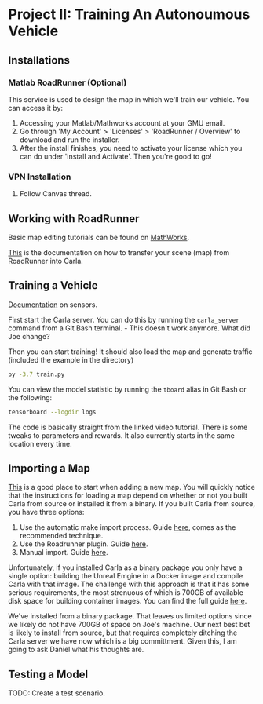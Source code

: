 # Project II: Training An Autonoumous Vehicle

## Installations

### Matlab RoadRunner (Optional)

This service is used to design the map in which we'll train our vehicle. You can access it by:
1. Accessing your Matlab/Mathworks account at your GMU email.
2. Go through 'My Account' > 'Licenses' > 'RoadRunner / Overview' to download and run the installer.
3. After the install finishes, you need to activate your license which you can do under 'Install and Activate'. Then you're good to go!

### VPN Installation

1. Follow Canvas thread.

## Working with RoadRunner

Basic map editing tutorials can be found on [MathWorks](https://www.mathworks.com/videos/series/getting-started-with-roadrunner.html).

[This](https://carla.readthedocs.io/en/latest/tuto_M_generate_map/) is the documentation on how to transfer your scene (map) from RoadRunner into Carla.

## Training a Vehicle

[Documentation](https://carla.readthedocs.io/en/0.9.15/ref_sensors/#rgb-camera) on sensors.

First start the Carla server. You can do this by running the `carla_server` command from a Git Bash terminal.
    - This doesn't work anymore. What did Joe change?

Then you can start training! It should also load the map and generate traffic (included the example in the directory)

```bash
py -3.7 train.py
```

You can view the model statistic by running the `tboard` alias in Git Bash or the following:

```bash
tensorboard --logdir logs
```

The code is basically straight from the linked video tutorial. There is some tweaks to parameters and rewards. It also currently starts in the same location every time.

## Importing a Map

[This](https://carla.readthedocs.io/en/0.9.15/core_map/#custom-maps) is a good place to start when adding a new map. You will quickly notice that the instructions for loading a map depend on whether or not you built Carla from source or installed it from a binary. If you built Carla from source, you have three options:
1. Use the automatic make import process. Guide [here](https://carla.readthedocs.io/en/0.9.15/tuto_M_add_map_source/), comes as the recommended technique.
2. Use the Roadrunner plugin. Guide [here](https://carla.readthedocs.io/en/0.9.15/tuto_M_add_map_alternative/#roadrunner-plugin-import).
3. Manual import. Guide [here](https://carla.readthedocs.io/en/0.9.15/tuto_M_add_map_alternative/#manual-import).

Unfortunately, if you installed Carla as a binary package you only have a single option: building the Unreal Emgine in a Docker image and compile Carla with that image. The challenge with this approach is that it has some serious requirements, the most strenuous of which is 700GB of available disk space for building container images. You can find the full guide [here](https://carla.readthedocs.io/en/0.9.15/tuto_M_add_map_package/).

We've installed from a binary package. That leaves us limited options since we likely do not have 700GB of space on Joe's machine. Our next best bet is likely to install from source, but that requires completely ditching the Carla server we have now which is a big committment. Given this, I am going to ask Daniel what his thoughts are.

## Testing a Model

TODO: Create a test scenario.
